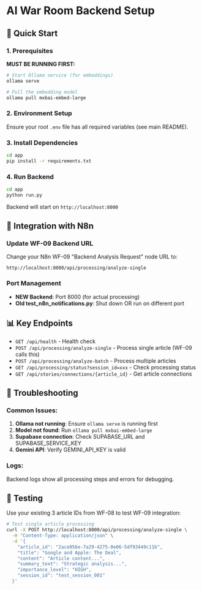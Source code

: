 # AI War Room Backend Setup

## 🚀 Quick Start

### 1. Prerequisites
**MUST BE RUNNING FIRST:**
```bash
# Start Ollama service (for embeddings)
ollama serve

# Pull the embedding model
ollama pull mxbai-embed-large
```

### 2. Environment Setup
Ensure your root `.env` file has all required variables (see main README).

### 3. Install Dependencies
```bash
cd app
pip install -r requirements.txt
```

### 4. Run Backend
```bash
cd app
python run.py
```

Backend will start on `http://localhost:8000`

## 🔄 Integration with N8n

### Update WF-09 Backend URL
Change your N8n WF-09 "Backend Analysis Request" node URL to:
```
http://localhost:8000/api/processing/analyze-single
```

### Port Management
- **NEW Backend**: Port 8000 (for actual processing)
- **Old test_n8n_notifications.py**: Shut down OR run on different port

## 📊 Key Endpoints

- `GET /api/health` - Health check
- `POST /api/processing/analyze-single` - Process single article (WF-09 calls this)
- `POST /api/processing/analyze-batch` - Process multiple articles
- `GET /api/processing/status?session_id=xxx` - Check processing status
- `GET /api/stories/connections/{article_id}` - Get article connections

## 🐛 Troubleshooting

### Common Issues:
1. **Ollama not running**: Ensure `ollama serve` is running first
2. **Model not found**: Run `ollama pull mxbai-embed-large`
3. **Supabase connection**: Check SUPABASE_URL and SUPABASE_SERVICE_KEY
4. **Gemini API**: Verify GEMINI_API_KEY is valid

### Logs:
Backend logs show all processing steps and errors for debugging.

## 🧪 Testing

Use your existing 3 article IDs from WF-08 to test WF-09 integration:
```bash
# Test single article processing
curl -X POST http://localhost:8000/api/processing/analyze-single \
  -H "Content-Type: application/json" \
  -d '{
    "article_id": "2ace056e-7a29-4275-8e06-5df93449c11b",
    "title": "Google and Apple: The Deal", 
    "content": "Article content...",
    "summary_text": "Strategic analysis...",
    "importance_level": "HIGH",
    "session_id": "test_session_001"
  }'
``` 